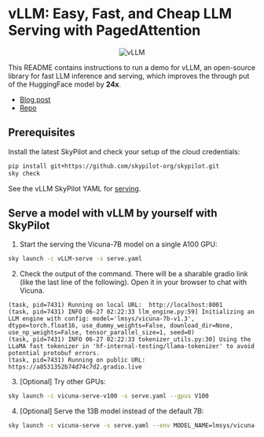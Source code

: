 # vLLM: Easy, Fast, and Cheap LLM Serving with PagedAttention

<p align="center">
    <img src="https://imgur.com/wzEByNQ.png" alt="vLLM"/>
</p>

This README contains instructions to run a demo for vLLM, an open-source library for fast LLM inference and serving, which improves the through put of the HuggingFace model by **24x**.

* [Blog post](https://vllm.ai/)
* [Repo](https://github.com/vllm-project/vllm)

## Prerequisites
Install the latest SkyPilot and check your setup of the cloud credentials:
```bash
pip install git+https://github.com/skypilot-org/skypilot.git
sky check
```
See the vLLM SkyPilot YAML for [serving](serve.yaml).



## Serve a model with vLLM by yourself with SkyPilot

1. Start the serving the Vicuna-7B model on a single A100 GPU:
```bash
sky launch -c vLLM-serve -s serve.yaml
```
2. Check the output of the command. There will be a sharable gradio link (like the last line of the following). Open it in your browser to chat with Vicuna.
```
(task, pid=7431) Running on local URL:  http://localhost:8001
(task, pid=7431) INFO 06-27 02:22:33 llm_engine.py:59] Initializing an LLM engine with config: model='lmsys/vicuna-7b-v1.3', dtype=torch.float16, use_dummy_weights=False, download_dir=None, use_np_weights=False, tensor_parallel_size=1, seed=0)
(task, pid=7431) INFO 06-27 02:22:33 tokenizer_utils.py:30] Using the LLaMA fast tokenizer in 'hf-internal-testing/llama-tokenizer' to avoid potential protobuf errors.
(task, pid=7431) Running on public URL: https://a8531352b74d74c7d2.gradio.live
```

3. [Optional] Try other GPUs:
```bash
sky launch -c vicuna-serve-v100 -s serve.yaml --gpus V100
```

4. [Optional] Serve the 13B model instead of the default 7B:
```bash
sky launch -c vicuna-serve -s serve.yaml --env MODEL_NAME=lmsys/vicuna-13b-v1.3
```
